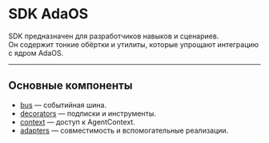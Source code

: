 # SDK AdaOS

SDK предназначен для разработчиков навыков и сценариев.  
Он содержит тонкие обёртки и утилиты, которые упрощают интеграцию с ядром AdaOS.

---

## Основные компоненты

- [bus](bus.md) — событийная шина.  
- [decorators](decorators.md) — подписки и инструменты.  
- [context](context.md) — доступ к AgentContext.  
- [adapters](adapters.md) — совместимость и вспомогательные реализации.
